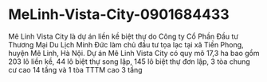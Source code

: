 # MeLinh-Vista-City-0901684433
Mê Linh Vista City là dự án liền kề biệt thự do Công ty Cổ Phần Đầu tư Thương Mại Du Lịch Minh Đức làm chủ đầu tư tọa lạc tại xã Tiền Phong, huyện Mê Linh, Hà Nội. Dự án Mê Linh Vista City có quy mô 17,3 ha bao gồm 203 lô liền kề, 44 lô biệt thự song lập, 145 lô biệt thự đơn lập, 3 tòa chung cư cao 14 tầng và 1 tòa TTTM cao 3 tầng

